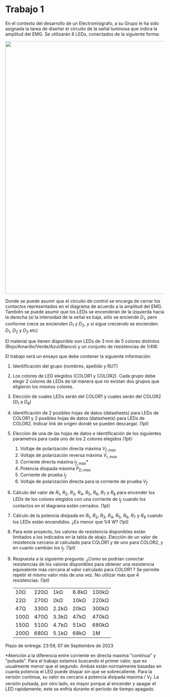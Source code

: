 # Trabajo 1

En el contexto del desarrollo de un Electromiógrafo, a su Grupo le ha sido asignada la tarea de diseñar el circuito de la señal luminosa que indica la amplitud del EMG. Se utilizarán 8 LEDs, conectados de la siguiente forma:

<img src="https://julianodb.github.io/electronic_circuits_diagrams/eight_leds.png" width="800">

Donde se puede asumir que el circuito de control se encarga de cerrar los contactos representados en el diagrama de acuerdo a la amplitud del EMG. También se puede asumir que los LEDs se encenderán de la izquierda hacia la derecha (si la intensidad de la señal es baja, sólo se enciende $D_1$, pero conforme crece se encienden $D_1$ y $D_2$, y si sigue creciendo se encienden $D_1$, $D_2$ y $D_3$ etc)

El material que tienen disponible son LEDs de 3 mm de 5 colores distintos (Rojo/Amarillo/Verde/Azul/Blanco) y un conjunto de resistencias de 1/4W. 

El trabajo será un ensayo que debe contener la siguiente información:

1. Identificación del grupo (nombres, apellido y RUT)
1. Los colores de LED elegidos (COLOR1 y COLOR2). Cada grupo debe elegir 2 colores de LEDs de tal manera que no existan dos grupos que eligieron los mismos colores.
1. Elección de cuales LEDs serán del COLOR1 y cuales serán del COLOR2 ($D_1$ a $D_8$)
1. Identificación de 2 posibles hojas de datos (datasheets) para LEDs de COLOR1 y 2 posibles hojas de datos (datasheets) para LEDs de COLOR2. Indicar link de origen donde se pueden descargar. (1pt)
1. Elección de una de las hojas de datos e identificación de los siguientes parametros para cada uno de los 2 colores elegidos (1pt):
    1. Voltaje de polarización directa máxima $V_{f,max}$
    1. Voltaje de polarización reversa máxima $V_{r,max}$
    1. Corriente directa máxima $I_{f,max}$*
    1. Potencia disipada máxima $P_{D,max}$
    1. Corriente de prueba $I_f$
    1. Voltaje de polarización directa para la corriente de prueba $V_f$
1. Cálculo del valor de $R_1$, $R_2$, $R_3$, $R_4$, $R_5$, $R_6$, $R_7$ y $R_8$ para encender los LEDs de los colores elegidos con una corriente de $I_f$ cuando los contactos en el diagrama están cerrados. (1pt)
1. Cálculo de la potencia disipada en $R_1$, $R_2$, $R_3$, $R_4$, $R_5$, $R_6$, $R_7$ y $R_8$ cuando los LEDs están encendidos. ¿Es menor que 1/4 W? (1pt)
1. Para este proyecto, los valores de resistencia disponibles están limitados a los indicados en la tabla de abajo. Elección de un valor de resistencia cercano al calculado para COLOR1 y de uno para COLOR2, y en cuanto cambian los $I_f$. (1pt)
1. Respuesta a la siguiente pregunta: ¿Como se podrían conectar resistencias de los valores disponibles para obtener una resistencia equivalente más cercana al valor calculado para COLOR1 ? Se permite repetir el mismo valor más de una vez. No utilizar más que 4 resistencias. (1pt)

    |   |  |        |       |  |
    |------|------|-----------|------------|-------|
    | 10Ω  | 220Ω | 1kΩ       | 6.8kΩ      | 100kΩ |
    | 22Ω  | 270Ω | 2kΩ       | 10kΩ       | 220kΩ |
    | 47Ω  | 330Ω | 2.2kΩ     | 20kΩ       | 300kΩ |
    | 100Ω | 470Ω | 3.3kΩ     | 47kΩ       | 470kΩ |
    | 150Ω | 510Ω | 4.7kΩ     | 51kΩ       | 680kΩ |
    | 200Ω | 680Ω | 5.1kΩ     | 68kΩ       | 1M    |

Plazo de entrega: 23:59, 07 de Septiembre de 2023

*Atención a la diferencia entre corriente en directa maxima "continua" y "pulsada". Para el trabajo estamos buscando el primer valor, que es usualmente menor que el segundo. Ambas están normalmente basadas en cuanta potencia el LED puede disipar sin que se sobrecaliente. Para la versión continua, su valor es cercano a potencia disipada maxima / $V_f$. La versión pulsada, por otro lado, es mayor porque al encender y apagar el LED rapidamente, este se enfría durante el período de tiempo apagado.